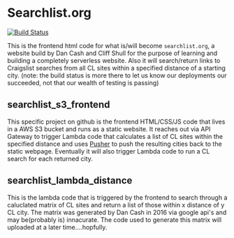 # Searchlist.org
[![Build Status](https://travis-ci.org/fort-kickass/searchlist_s3_frontend.svg?branch=master)](https://travis-ci.org/fort-kickass/searchlist_s3_frontend)

This is the frontend html code for what is/will become `searchlist.org`, a website build by Dan Cash and Cliff Shull for the purpose of learning and building a completely serverless website.  Also it will search/return links to Craigslist searches from all CL sites within a specified distance of a starting city. (note: the build status is more there to let us know our deployments our succeeded, not that our wealth of testing is passing)

## searchlist_s3_frontend
This specific project on github is the frontend HTML/CSS/JS code that lives in a AWS S3 bucket and runs as a static website.  It reaches out via API Gateway to trigger Lambda code that calculates a list of CL sites within the specified distance and uses [Pusher](https:/pusher.com) to push the resulting cities back to the static webpage.  Eventually it will also trigger Lambda code to run a CL search for each returned city.

## searchlist_lambda_distance
This is the lambda code that is triggered by the frontend to search through a caluclated matrix of CL sites and return a list of those within x distance of y CL city.  The matrix was generated by Dan Cash in 2016 via google api's and may be(probably is) innacurate.  The code used to generate this matrix will uploaded at a later time....hopfully.
